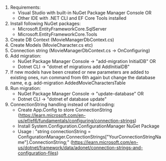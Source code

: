 ﻿1. Requirements:
   * Visual Studio with built-in NuGet Package Manager Console
   OR
   * Other IDE with .NET CLI and EF Core Tools installed
2. Install following NuGet packages:
   * Microsoft.EntityFrameworkCore.SqlServer
   * Microsoft.EntityFrameworkCore.Tools
3. Create DB Context (MovieManagerDbContext.cs)
4. Create Models (MovieCharacter.cs etc)
5. Connection string (MovieManagerDbContext.cs -> OnConfiguring)
6. Add migration: 
   * NuGet Package Manager Console -> "add-migration InitialDB"
   OR
   * Dotnet CLI -> "dotnet ef migrations add AddInitialDB"
7. If new models have been created or new parameters are added to existing ones, 
    run command from 6th again but change the database name, e.g. add-migration AddedMovieCharactersTable
8. Run migration:
   * NuGet Package Manager Console -> "update-database"
     OR
   * Dotnet CLI -> "dotnet ef database update"
9. ConnectionString handling instead of hardcoding:
   * Create App.Config to store ConnectionString (https://learn.microsoft.com/en-us/ef/ef6/fundamentals/configuring/connection-strings)
   * Install System.Configuration.ConfigurationManager NuGet Package
   * Usage : "string connectionString = ConfigurationManager.ConnectionStrings["YourConnectionStringName"].ConnectionString;" 
   (https://learn.microsoft.com/en-us/dotnet/framework/data/adonet/connection-strings-and-configuration-files)

